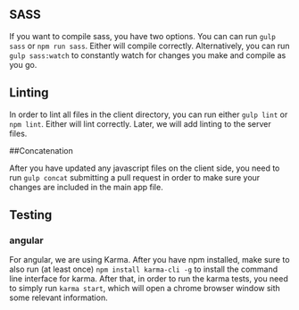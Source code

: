 ## SASS

If you want to compile sass, you have two options. You can can run `gulp sass` or `npm run sass`. Either will compile correctly. Alternatively, you can run `gulp sass:watch` to constantly watch for changes you make and compile as you go.

## Linting

In order to lint all files in the client directory, you can run either `gulp lint` or `npm lint`. Either will lint correctly. Later, we will add linting to the server files.


##Concatenation

After you have updated any javascript files on the client side, you need to run `gulp concat` submitting a pull request in order to make sure your changes are included in the main app file. 


## Testing
### angular
For angular, we are using Karma. After you have npm installed, make sure to also run (at least once) `npm install karma-cli -g` to install the command line interface for karma. After that, in order to run the karma tests, you need to simply run `karma start`, which will open a chrome browser window sith some relevant information.
